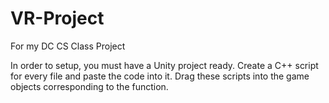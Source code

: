 # VR-Project
For my DC CS Class Project

In order to setup, you must have a Unity project ready. Create a C++ script for every file and paste the code into it. Drag these scripts into the game objects corresponding to the function. 
